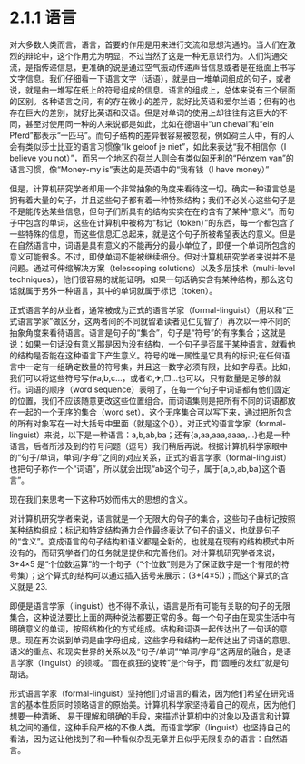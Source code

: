 # 2.1.1 语言

对大多数人类而言，语言，首要的作用是用来进行交流和思想沟通的。当人们在激烈的辩论中，这个作用尤为明显，不过当然了这是一种无意识行为。人们沟通交流，是指传递信息，更准确的说是通过空气振动传递声音信息或者是在纸面上书写文字信息。我们仔细看一下语言文字（话语），就是由一堆单词组成的句子，或者说，就是由一堆写在纸上的符号组成的信息。语言的组成上，总体来说有三个层面的区别。各种语言之间，有的存在微小的差异，就好比英语和爱尔兰语；但有的也存在巨大的差别，就好比英语和汉语。但是对单词的使用上却往往有这巨大的不同，甚至对使用同一种的人来说都是如此，比如在德语中“un cheval”和“ein Pferd”都表示“一匹马”。而句子结构的差异很容易被忽视，例如荷兰人中，有的人会有类似莎士比亚的语言习惯像“Ik geloof je niet”，如此来表达“我不相信你（I
believe you not）”，而另一个地区的荷兰人则会有类似匈牙利的“Pénzem van”的语言习惯，像“Money-my is”表达的是英语中的“我有钱（I have money）”

但是，计算机研究学者却用一个非常抽象的角度来看待这一切。确实一种语言总是拥有着大量的句子，并且这些句子都有着一种特殊结构；我们不必关心这些句子是不是能传达某些信息，但句子们所具有的结构实实在在的含有了某种“意义”。而句子中包含的单词，这些在计算机中被称为“标记（token）”的东西，每一个都包含了一些特殊的信息，而这些信息汇总起来，就是这个句子所被希望表达的意义。但是在自然语言中，词语是具有意义的不能再分的最小单位了，即便一个单词所包含的意义可能很多。不过，即使单词不能被继续细分。但对计算机研究学者来说并不是问题。通过可伸缩解决方案（telescoping solutions）以及多层技术（multi-level techniques），他们很容易的就能证明，如果一句话确实含有某种结构，那么这句话就属于另外一种语言，其中的单词就属于标记（token）。

正式语言学的从业者，通常被成为正式的语言学家（formal-linguist）（用以和“正式语言学家”做区分，这两者间的不同就留着读者见仁见智了）再次以一种不同的抽象角度来看待语言。语言是句子的“集合”，句子是“符号”的有序集合；这就是说：如果一句话没有意义那是因为没有结构，一个句子是否属于某种语言，就看他的结构是否能在这种语言下产生意义。符号的唯一属性是它具有的标识;在任何语言中一定有一组确定数量的符号集，并且这一数字必须有限，比如字母表。比如，我们可以将这些符号写作a,b,c...，或者✆,✈,❐...也可以，只有数量是足够的就行。词语的顺序（word sequence）表明了，在每一个句子中词语都有他们固定的位置，我们不应该随意更改这些位置组合。而词语集则是把所有不同的词语都放在一起的一个无序的集合（word set）。这个无序集合可以写下来，通过把所包含的所有对象写在一对大括号中里面（就是这个{}）。对正式的语言学家（formal-linguist）来说，以下是一种语言：a,b,ab,ba；还有{a,aa,aaa,aaaa,...}也是一种语言，后者所涉及到的符号问题（逗号）我们稍后再说。根据计算机科学家眼中的“句子/单词，单词/字母”之间的对应关系，正式的语言学家（formal-linguist）也把句子称作一个“词语”，所以就会出现“ab这个句子，属于{a,b,ab,ba}这个语言”。

现在我们来思考一下这种巧妙而伟大的思想的含义。

对计算机研究学者来说，语言就是一个无限大的句子的集合，这些句子由标记按照某种结构组成；标记和特定结构通力合作最终表达了句子的语义，也就是句子的“含义”。变成语言的句子结构和语义都是全新的，也就是在现有的结构模式中所没有的，而研究学者们的任务就是提供和完善他们。对计算机研究学者来说，3+4×5 是“个位数运算”的一个句子（“个位数”则是为了保证数字是一个有限的符号集）；这个算式的结构可以通过插入括号来展示：(3+(4×5))；而这个算式的含义就是 23.

即便是语言学家（linguist）也不得不承认，语言是所有可能有关联的句子的无限集合，这种说法要比上面的两种说法都要正常的多。每一个句子由在现实生活中有明确意义的单词，按照结构化的方式组成。结构和词语一起传达出了一句话的意思。现在再次说到单词是由字母组成，这些字母和结构一起传达出了词语的意思。语义的重点、和现实世界的关系以及“句子/单词”“单词/字母”这两层的融合，是语言学家（linguist）的领域。“圆在疯狂的旋转”是个句子，而“圆睡的发红”就是句胡话。

形式语言学家（formal-linguist）坚持他们对语言的看法，因为他们希望在研究语言的基本性质同时领略语言的原始美。计算机科学家坚持着自己的观点，因为他们想要一种清晰、 易于理解和明确的手段，来描述计算机中的对象以及语言和计算机之间的通信，这种手段严格的不像人类。而语言学家（linguist）也坚持自己的看法，因为这让他找到了和一种看似杂乱无章并且似乎无限复杂的语言：自然语言。
